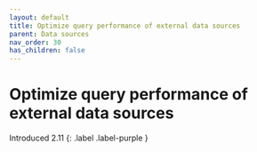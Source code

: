 ```yaml
---
layout: default
title: Optimize query performance of external data sources
parent: Data sources
nav_order: 30
has_children: false
---
```


# Optimize query performance of external data sources
Introduced 2.11
{: .label .label-purple }



